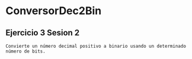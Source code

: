 #  ConversorDec2Bin

## Ejercicio 3 Sesion 2
	Convierte un número decimal positivo a binario usando un determinado número de bits.